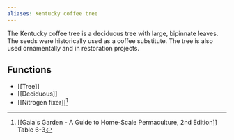 ```yaml
---
aliases: Kentucky coffee tree
---
```

The Kentucky coffee tree is a deciduous tree with large, bipinnate leaves. The seeds were historically used as a coffee substitute. The tree is also used ornamentally and in restoration projects.

## Functions
- [[Tree]]
- [[Deciduous]]
- [[Nitrogen fixer]][^1]

[^1]: [[Gaia's Garden - A Guide to Home-Scale Permaculture, 2nd Edition]] Table 6-3
